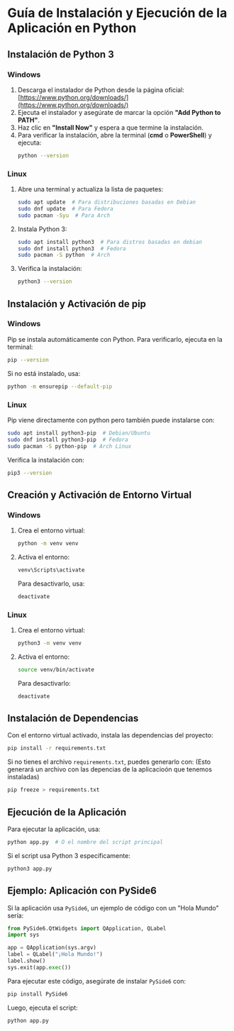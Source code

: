 # Guía de Instalación y Ejecución de la Aplicación en Python

## Instalación de Python 3

### Windows
1. Descarga el instalador de Python desde la página oficial: [https://www.python.org/downloads/](https://www.python.org/downloads/)
2. Ejecuta el instalador y asegúrate de marcar la opción **"Add Python to PATH"**.
3. Haz clic en **"Install Now"** y espera a que termine la instalación.
4. Para verificar la instalación, abre la terminal (**cmd** o **PowerShell**) y ejecuta:
   ```sh
   python --version
   ```

### Linux
1. Abre una terminal y actualiza la lista de paquetes:
   ```sh
   sudo apt update  # Para distribuciones basadas en Debian
   sudo dnf update  # Para Fedora
   sudo pacman -Syu  # Para Arch
   ```
2. Instala Python 3:
   ```sh
   sudo apt install python3  # Para distros basadas en debian
   sudo dnf install python3  # Fedora
   sudo pacman -S python  # Arch 
   ```
3. Verifica la instalación:
   ```sh
   python3 --version
   ```

## Instalación y Activación de pip

### Windows
Pip se instala automáticamente con Python. Para verificarlo, ejecuta en la terminal:
```sh
pip --version
```
Si no está instalado, usa:
```sh
python -m ensurepip --default-pip
```

### Linux
Pip viene directamente con python pero también puede instalarse con:
```sh
sudo apt install python3-pip  # Debian/Ubuntu
sudo dnf install python3-pip  # Fedora
sudo pacman -S python-pip  # Arch Linux
```
Verifica la instalación con:
```sh
pip3 --version
```

## Creación y Activación de Entorno Virtual

### Windows
1. Crea el entorno virtual:
   ```sh
   python -m venv venv
   ```
2. Activa el entorno:
   ```sh
   venv\Scripts\activate
   ```
   Para desactivarlo, usa:
   ```sh
   deactivate
   ```

### Linux
1. Crea el entorno virtual:
   ```sh
   python3 -m venv venv
   ```
2. Activa el entorno:
   ```sh
   source venv/bin/activate
   ```
   Para desactivarlo:
   ```sh
   deactivate
   ```

## Instalación de Dependencias
Con el entorno virtual activado, instala las dependencias del proyecto:
```sh
pip install -r requirements.txt
```
Si no tienes el archivo `requirements.txt`, puedes generarlo con:
(Esto generará un archivo con las depencias de la aplicacioón que tenemos instaladas)
```sh
pip freeze > requirements.txt
```

## Ejecución de la Aplicación
Para ejecutar la aplicación, usa:
```sh
python app.py  # O el nombre del script principal
```
Si el script usa Python 3 específicamente:
```sh
python3 app.py
```

## Ejemplo: Aplicación con PySide6
Si la aplicación usa `PySide6`, un ejemplo de código con un "Hola Mundo" sería:

```python
from PySide6.QtWidgets import QApplication, QLabel
import sys

app = QApplication(sys.argv)
label = QLabel("¡Hola Mundo!")
label.show()
sys.exit(app.exec())
```

Para ejecutar este código, asegúrate de instalar `PySide6` con:
```sh
pip install PySide6
```
Luego, ejecuta el script:
```sh
python app.py
```
